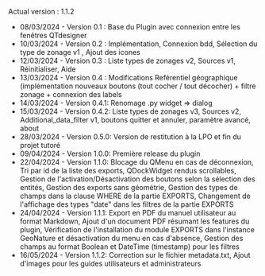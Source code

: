Actual version : 1.1.2

* 08/03/2024 - Version 0.1 : Base du Plugin avec connexion entre les fenêtres QTdesigner 
* 10/03/2024 - Version 0.2 : Implémentation, Connexion bdd, Sélection du type de zonage v1 , Ajout des icones
* 12/03/2024 - Version 0.3 : Liste types de zonages v2, Sources v1, Réinitialiser, Aide
* 13/03/2024 - Version 0.4 : Modifications Reférentiel géographique (implémentation nouveaux boutons (tout cocher / tout décocher) + filtre zonage + connexion des labels
* 14/03/2024 - Version 0.4.1: Renomage .py widget => dialog
* 15/03/2024 - Version 0.4.2: Liste types de zonages v3, Sources v2, Additional_data_filter v1, boutons quitter et annuler, paramètre avancé, about
* 28/03/2024 - Version 0.5.0: Version de restitution à la LPO et fin du projet tutoré
* 09/04/2024 - Version 1.0.0: Première release du plugin
* 22/04/2024 - Version 1.1.0: Blocage du QMenu en cas de déconnexion, Tri par id de la liste des exports, QDockWidget rendus scrollables, Gestion de l'activation/Désactivation des boutons selon la sélection des entités, Gestion des exports sans géométrie, Gestion des types de champs dans la clause WHERE de la partie EXPORTS, Changement de l'affichage des types "date" dans les filtres de la partie EXPORTS
* 24/04/2024 - Version 1.1.1: Export en PDF du manuel utilisateur au format Markdown, Ajout d'un document PDF résumant les features du plugin, Vérification de l'installation du module EXPORTS dans l'instance GeoNature et désactivation du menu en cas d'absence, Gestion des champs au format Boolean et DateTime (timestamp) pour les filtres
* 16/05/2024 - Version 1.1.2: Correction sur le fichier metadata.txt, Ajout d'images pour les guides utilisateurs et administrateurs